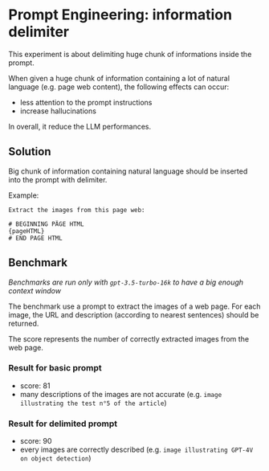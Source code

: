 # Prompt Engineering: information delimiter

This experiment is about delimiting huge chunk of informations inside the prompt.

When given a huge chunk of information containing a lot of natural language (e.g. page web content), the following effects can occur:

- less attention to the prompt instructions
- increase hallucinations

In overall, it reduce the LLM performances.

## Solution

Big chunk of information containing natural language should be inserted into the prompt with delimiter.

Example:

```
Extract the images from this page web:

# BEGINNING PÄGE HTML
{pageHTML}
# END PAGE HTML
```

## Benchmark

_Benchmarks are run only with `gpt-3.5-turbo-16k` to have a big enough context window_

The benchmark use a prompt to extract the images of a web page. For each image, the URL and description (according to nearest sentences) should be returned.

The score represents the number of correctly extracted images from the web page.

### Result for basic prompt

- score: 81
- many descriptions of the images are not accurate (e.g. `image illustrating the test n°5 of the article`)

### Result for delimited prompt

- score: 90
- every images are correctly described (e.g. `image illustrating GPT-4V on object detection`)
